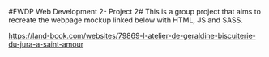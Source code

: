 #FWDP Web Development 2- Project 2#
This is a group project that aims to recreate the webpage mockup linked below with HTML, JS and SASS. 

https://land-book.com/websites/79869-l-atelier-de-geraldine-biscuiterie-du-jura-a-saint-amour
